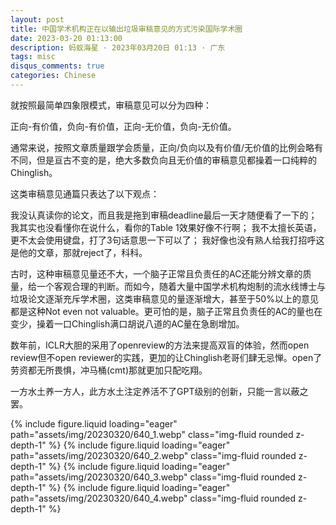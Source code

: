 ```yaml
---
layout: post
title: 中国学术机构正在以输出垃圾审稿意见的方式污染国际学术圈
date: 2023-03-20 01:13:00
description: 蚂蚁海星 · 2023年03月20日 01:13 · 广东
tags: misc
disqus_comments: true
categories: Chinese
---
```


就按照最简单四象限模式，审稿意见可以分为四种：

正向-有价值，负向-有价值，正向-无价值，负向-无价值。

通常来说，按照文章质量跟学会质量，正向/负向以及有价值/无价值的比例会略有不同，但是亘古不变的是，绝大多数负向且无价值的审稿意见都操着一口纯粹的Chinglish。

这类审稿意见通篇只表达了以下观点：

我没认真读你的论文，而且我是拖到审稿deadline最后一天才随便看了一下的；
我其实也没看懂你在说什么，看你的Table 1效果好像不行啊；
我不太擅长英语，更不太会使用键盘，打了3句话意思一下可以了；
我好像也没有熟人给我打招呼这是他的文章，那就reject了，科科。


古时，这种审稿意见量还不大，一个脑子正常且负责任的AC还能分辨文章的质量，给一个客观合理的判断。而如今，随着大量中国学术机构炮制的流水线博士与垃圾论文逐渐充斥学术圈，这类审稿意见的量逐渐增大，甚至于50%以上的意见都是这种Not even not valuable。更可怕的是，脑子正常且负责任的AC的量也在变少，操着一口Chinglish满口胡说八道的AC量在急剧增加。

数年前，ICLR大胆的采用了openreview的方法来提高双盲的体验，然而open review但不open reviewer的实践，更加的让Chinglish老哥们肆无忌惮。open了劳资都无所畏惧，冲马桶(cmt)那就更加只配吃翔。

一方水土养一方人，此方水土注定养活不了GPT级别的创新，只能一言以蔽之罢。

{% include figure.liquid loading="eager" path="assets/img/20230320/640_1.webp" class="img-fluid rounded z-depth-1" %}
{% include figure.liquid loading="eager" path="assets/img/20230320/640_2.webp" class="img-fluid rounded z-depth-1" %}
{% include figure.liquid loading="eager" path="assets/img/20230320/640_3.webp" class="img-fluid rounded z-depth-1" %}
{% include figure.liquid loading="eager" path="assets/img/20230320/640_4.webp" class="img-fluid rounded z-depth-1" %}
